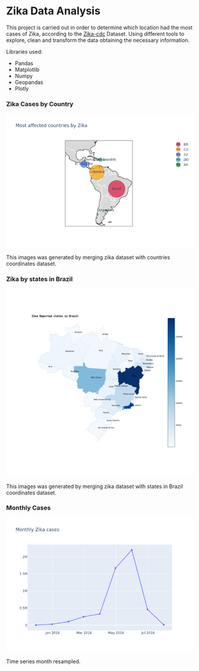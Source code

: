 # Zika Data Analysis

This project is carried out in order to determine which location had the most cases of Zika, according to the [Zika-cdc](https://drive.google.com/file/d/1QUMvzjOmnlXel_QkhaOInIQyTGuOw7vR/view?usp=sharing) Dataset. Using different tools to explore, clean and transform the data obtaining the necessary information.

Libraries used:
  - Pandas
  - Matplotlib
  - Numpy
  - Geopandas
  - Plotly

### Zika Cases by Country
![Countries](countries.png)

This images was generated by merging zika dataset with countries coordinates dataset.
 
### Zika by states in Brazil
![Brazil](BR.jpg)

This images was generated by merging zika dataset with states in Brazil coordinates dataset.


### Monthly Cases

![Monthly](monthly.png)

Time series month resampled.
